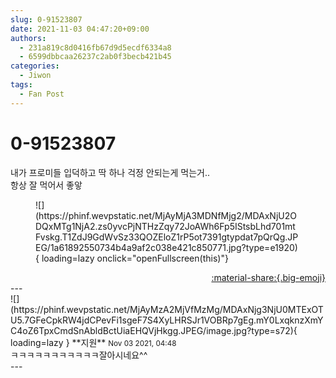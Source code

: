 ```yaml
---
slug: 0-91523807
date: 2021-11-03 04:47:20+09:00
authors:
  - 231a819c8d0416fb67d9d5ecdf6334a8
  - 6599dbbcaa26237c2ab0f3becb421b45
categories:
  - Jiwon
tags:
  - Fan Post
---
```


# 0-91523807

<div class="post-container" markdown="1">
<div class="content-container md-sidebar__scrollwrap" markdown="1">

내가 프로미들 입덕하고 딱 하나 걱정 안되는게 먹는거..<br>항상 잘 먹어서 좋앟
<figure markdown="1">
![](https://phinf.wevpstatic.net/MjAyMjA3MDNfMjg2/MDAxNjU2ODQxMTg1NjA2.zs0yvcPjNTHzZqy72JoAWh6Fp5IStsbLhd701mtFvskg.T1ZdJ9GdWvSz33QOZEloZ1rP5ot7391gtypdat7pQrQg.JPEG/1a61892550734b4a9af2c038e421c850771.jpg?type=e1920){ loading=lazy onclick="openFullscreen(this)"}
</figure>


</div>
</div>

<div style="text-align: right;" markdown="1">
<a href="https://weverse.io/fromis9/fanpost/0-91523807" style="text-align: right;">:material-share:{.big-emoji}</a>
</div>
---

<div class="comments-container md-sidebar__scrollwrap" markdown="1">
<div class="comment" markdown="1">
<div class='id-container' markdown="1">
![](https://phinf.wevpstatic.net/MjAyMzA2MjVfMzMg/MDAxNjg3NjU0MTExOTU5.7GFeCpkRW4jdCPevFi1sgeF7S4XyLHRSJr1VOBRp7gEg.mY0LxqknzXmYC4oZ6TpxCmdSnAbldBctUiaEHQVjHkgg.JPEG/image.jpg?type=s72){ loading=lazy }
**<span class="artist">지원</span>** <small>Nov 03 2021, 04:48</small><br>
</div>
<div class='comment-body' markdown="1">
ㅋㅋㅋㅋㅋㅋㅋㅋㅋㅋㅋ잘아시네요^^
</div>
</div>
</div>
---
